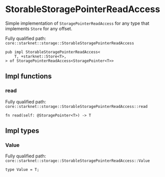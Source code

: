 # StorableStoragePointerReadAccess

Simple implementation of `StoragePointerReadAccess` for any type that implements `Store` for any offset.

Fully qualified path: `core::starknet::storage::StorableStoragePointerReadAccess`

<pre><code class="language-rust">pub impl StorableStoragePointerReadAccess&lt;
    T, +starknet::Store&lt;T&gt;,
&gt; of StoragePointerReadAccess&lt;StoragePointer&lt;T&gt;&gt;</code></pre>

## Impl functions

### read

Fully qualified path: `core::starknet::storage::StorableStoragePointerReadAccess::read`

<pre><code class="language-rust">fn read(self: @StoragePointer&lt;T&gt;) -&gt; T</code></pre>


## Impl types

### Value

Fully qualified path: `core::starknet::storage::StorableStoragePointerReadAccess::Value`

<pre><code class="language-rust">type Value = T;</code></pre>


